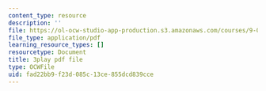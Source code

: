 ```yaml
---
content_type: resource
description: ''
file: https://ol-ocw-studio-app-production.s3.amazonaws.com/courses/9-04-sensory-systems-fall-2013/fad22bb9f23d085c13ce855dcd839cce_t4IA4GsLMEk.pdf
file_type: application/pdf
learning_resource_types: []
resourcetype: Document
title: 3play pdf file
type: OCWFile
uid: fad22bb9-f23d-085c-13ce-855dcd839cce
---
```


